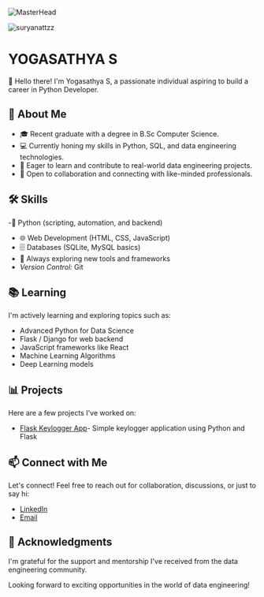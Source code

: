 ![MasterHead](https://cdn.dribbble.com/users/926537/screenshots/4502924/workspace.gif)


<p align="left"> <img src="https://komarev.com/ghpvc/?username=suryanattzz&label=Profile%20views&color=0e75b6&style=flat" alt="suryanattzz" /> </p>

# YOGASATHYA S

👋 Hello there! I'm Yogasathya S, a passionate individual aspiring to build a career in Python Developer.

## 🚀 About Me

- 🎓 Recent graduate with a degree in B.Sc Computer Science.
- 💻 Currently honing my skills in Python, SQL, and data engineering technologies.
- 🌱 Eager to learn and contribute to real-world data engineering projects.
- 🤝 Open to collaboration and connecting with like-minded professionals.

## 🛠 Skills

-🐍 Python (scripting, automation, and backend)
- 🌐 Web Development (HTML, CSS, JavaScript)
- 🗄️ Databases (SQLite, MySQL basics)
- 🎯 Always exploring new tools and frameworks
- *Version Control:* Git

## 📚 Learning

I'm actively learning and exploring topics such as:

- Advanced Python for Data Science
- Flask / Django for web backend
- JavaScript frameworks like React
- Machine Learning Algorithms
- Deep Learning models

## 📊 Projects

Here are a few projects I've worked on:

- [Flask Keylogger App](https://github.com/sathya-selvz/Flask-Keylogger-Web-App)- Simple keylogger application using Python and Flask

## 📫 Connect with Me

Let's connect! Feel free to reach out for collaboration, discussions, or just to say hi:

- [LinkedIn](https://www.linkedin.com/in/yogasathya-s/)
- [Email](yogasathya5663@gmail.com)

## 🙏 Acknowledgments

I'm grateful for the support and mentorship I've received from the data engineering community.

Looking forward to exciting opportunities in the world of data engineering!
